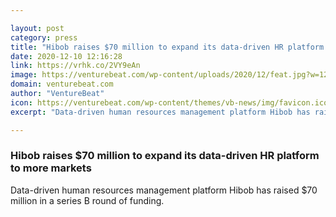 ```yaml
---

layout: post
category: press
title: "Hibob raises $70 million to expand its data-driven HR platform to more markets"
date: 2020-12-10 12:16:28
link: https://vrhk.co/2VY9eAn
image: https://venturebeat.com/wp-content/uploads/2020/12/feat.jpg?w=1200&strip=all
domain: venturebeat.com
author: "VentureBeat"
icon: https://venturebeat.com/wp-content/themes/vb-news/img/favicon.ico
excerpt: "Data-driven human resources management platform Hibob has raised $70 million in a series B round of funding."

---
```


### Hibob raises $70 million to expand its data-driven HR platform to more markets

Data-driven human resources management platform Hibob has raised $70 million in a series B round of funding.